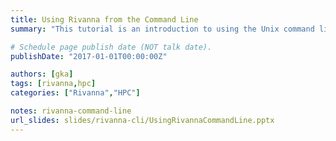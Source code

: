 ```yaml
---
title: Using Rivanna from the Command Line
summary: "This tutorial is an introduction to using the Unix command line on Rivanna."

# Schedule page publish date (NOT talk date).
publishDate: "2017-01-01T00:00:00Z"

authors: [gka]
tags: [rivanna,hpc]
categories: ["Rivanna","HPC"]

notes: rivanna-command-line 
url_slides: slides/rivanna-cli/UsingRivannaCommandLine.pptx
---
```

